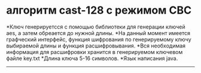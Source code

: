 # алгоритм cast-128 с режимом CBC
*Ключ генерируетсся с помощью библиотеки для генерации ключей aes, а затем обреается до нужной длины.
*На данный момент имеется графческий интерфейс, функция шифрования по генерируемому ключу выбираемой длины и функция расшифровывания.
*Вся необходимая информация для расшифровки хранится в генерируемом ключевом файле key.txt
*Длина ключа 5-16 символов.
*Язык написания java.
***
